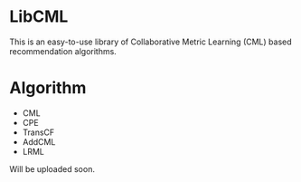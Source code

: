 # LibCML
This is an easy-to-use library of Collaborative Metric Learning (CML) based recommendation algorithms. 

# Algorithm
- CML
- CPE
- TransCF
- AddCML
- LRML

Will be uploaded soon.
